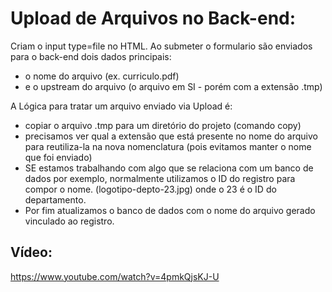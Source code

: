 # Upload de Arquivos no Back-end:

Criam o input type=file no HTML. Ao submeter o formulario são enviados para o back-end dois dados principais:
- o nome do arquivo (ex. curriculo.pdf)
- e o upstream do arquivo (o arquivo em SI - porém com a extensão .tmp)

A Lógica para tratar um arquivo enviado via Upload é:
- copiar o arquivo .tmp para um diretório do projeto (comando copy)
- precisamos ver qual a extensão que está presente no nome do arquivo para reutiliza-la na nova nomenclatura (pois evitamos manter o nome que foi enviado)
- SE estamos trabalhando com algo que se relaciona com um banco de dados por exemplo, normalmente utilizamos o ID do registro para compor o nome. (logotipo-depto-23.jpg) onde o 23 é o ID do departamento.
- Por fim atualizamos o banco de dados com o nome do arquivo gerado vinculado ao registro.

## Vídeo:
https://www.youtube.com/watch?v=4pmkQjsKJ-U
